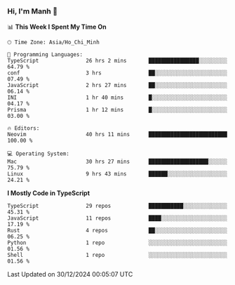 ### Hi, I'm Manh 👋

<!--START_SECTION:waka-->
📊 **This Week I Spent My Time On** 

```text
🕑︎ Time Zone: Asia/Ho_Chi_Minh

💬 Programming Languages: 
TypeScript               26 hrs 2 mins       ████████████████░░░░░░░░░   64.79 % 
conf                     3 hrs               ██░░░░░░░░░░░░░░░░░░░░░░░   07.49 % 
JavaScript               2 hrs 27 mins       ██░░░░░░░░░░░░░░░░░░░░░░░   06.14 % 
INI                      1 hr 40 mins        █░░░░░░░░░░░░░░░░░░░░░░░░   04.17 % 
Prisma                   1 hr 12 mins        █░░░░░░░░░░░░░░░░░░░░░░░░   03.00 % 

🔥 Editors: 
Neovim                   40 hrs 11 mins      █████████████████████████   100.00 % 

💻 Operating System: 
Mac                      30 hrs 27 mins      ███████████████████░░░░░░   75.79 % 
Linux                    9 hrs 43 mins       ██████░░░░░░░░░░░░░░░░░░░   24.21 % 
```

**I Mostly Code in TypeScript** 

```text
TypeScript               29 repos            ███████████░░░░░░░░░░░░░░   45.31 % 
JavaScript               11 repos            ████░░░░░░░░░░░░░░░░░░░░░   17.19 % 
Rust                     4 repos             ██░░░░░░░░░░░░░░░░░░░░░░░   06.25 % 
Python                   1 repo              ░░░░░░░░░░░░░░░░░░░░░░░░░   01.56 % 
Shell                    1 repo              ░░░░░░░░░░░░░░░░░░░░░░░░░   01.56 % 
```




 Last Updated on 30/12/2024 00:05:07 UTC
<!--END_SECTION:waka-->
